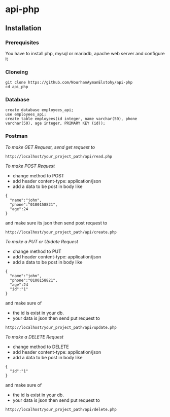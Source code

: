 # api-php

## Installation

### Prerequisites

You have to install php, mysql or mariadb, apache web server and configure it

### Cloneing

```
git clone https://github.com/NourhanAymanElstohy/api-php
cd api_php
```

### Database

```
create database employees_api;
use employees_api;
create table employees(id integer, name varchar(50), phone varchar(50), age integer, PRIMARY KEY (id));
```

### Postman

_To make GET Request, send get request to_

```
http://localhost/your_project_path/api/read.php
```

_To make POST Request_

- change method to POST
- add header content-type: application/json
- add a data to be post in body like

```
{
  "name":"john",
  "phone":"0100158821",
  "age":24
}
```

and make sure its json then send post request to

```
http://localhost/your_project_path/api/create.php
```

_To make a PUT or Update Request_

- change method to PUT
- add header content-type: application/json
- add a data to be post in body like

```
{
  "name":"john",
  "phone":"0100158821",
  "age":24
  "id":"1"
}
```

and make sure of

- the id is exist in your db.
- your data is json
  then send put request to

```
http://localhost/your_project_path/api/update.php
```

_To make a DELETE Request_

- change method to DELETE
- add header content-type: application/json
- add a data to be post in body like

```
{
  "id":"1"
}
```

and make sure of

- the id is exist in your db.
- your data is json
  then send put request to

```
http://localhost/your_project_path/api/delete.php
```
